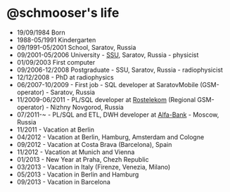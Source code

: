 @schmooser's life
=================

- 19/09/1984 Born
- 1988-05/1991 Kindergarten
- 09/1991-05/2001 School, Saratov, Russia
- 09/2001-05/2006 University - [SSU](http://sgu.ru), Saratov, Russia - physicist
- 01/09/2003 First computer
- 09/2006-12/2008 Postgraduate - SSU, Saratov, Russia - radiophysicist
- 12/12/2008 - PhD at radiophysics
- 06/2007-10/2009 - First job - SQL developer at SaratovMobile (GSM-operator) - Saratov, Russia
- 11/2009-06/2011 - PL/SQL developer at [Rostelekom](http://rt.ru) (Regional GSM-operator) - Nizhny Novgorod, Russia
- 07/2011-~ - PL/SQL and ETL, DWH developer at [Alfa-Bank](http://alfabank.ru) - Moscow, Russia
- 11/2011 - Vacation at Berlin
- 04/2012 - Vacation at Berlin, Hamburg, Amsterdam and Cologne
- 09/2012 - Vacation at Costa Brava (Barcelona), Spain
- 11/2012 - Vacation at Munich and Vienna
- 01/2013 - New Year at Praha, Chezh Republic
- 03/2013 - Vacation in Italy (Firenze, Venezia, Milano)
- 05/2013 - Vacation in Berlin and Hamburg
- 09/2013 - Vacation in Barcelona
